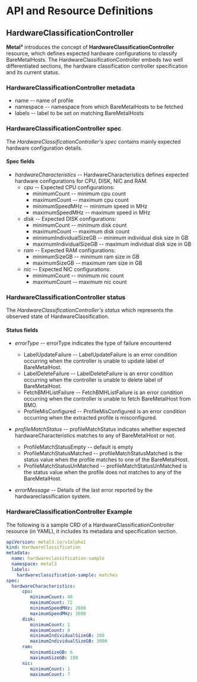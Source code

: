 # API and Resource Definitions

## HardwareClassificationController

**Metal³** introduces the concept of **HardwareClassificationController** resource, which defines expected hardware configurations to classify BareMetalHosts. The HardwareClassificationController embeds two well differentiated sections, the hardware classification controller specification and its current status.


###  HardwareClassificationController metadata

* name -- name of profile
* namespace -- namespace from which BareMetalHosts to be fetched
* labels -- label to be set on matching BareMetalHosts

### HardwareClassificationController spec

The *HardwareClassificationController's* *spec* contains mainly expected hardware configuration details.

#### Spec fields

* *hardwareCharacteristics* -- HardwareCharacteristics defines expected hardware configurations for CPU, DISK, NIC and RAM.
  * *cpu* -- Expected CPU configurations:
    * minimumCount -- minimum cpu count
    * maximumCount -- maximum cpu count
    * minimumSpeedMHz -- minimum speed in MHz
    * maximumSpeedMHz -- maximum speed in MHz
  * *disk* -- Expected DISK configurations:
    * minimumCount -- minimum disk count
    * maximumCount -- maximum disk count
    * minimumIndividualSizeGB -- minimum individual disk size in GB
    * maximumIndividualSizeGB -- maximum individual disk size in GB
  * *ram* -- Expected RAM configurations:
    * minimumSizeGB -- minimum ram size in GB
    * maximumSizeGB -- maximum ram size in GB
  * *nic* -- Expected NIC configurations:
    * minimumCount -- minimum nic count
    * maximumCount -- maximum nic count


### HardwareClassificationController status

The *HardwareClassificationController's* *status* which represents the observed state of HardwareClassification. 

#### Status fields

* *errorType* -- errorType indicates the type of failure encountered
  * LabelUpdateFailure -- LabelUpdateFailure is an error condition occurring when the controller is unable to update label of BareMetalHost.
  * LabelDeleteFailure -- LabelDeleteFailure is an error condition occurring when the controller is unable to delete label of BareMetalHost.
  * FetchBMHListFailure -- FetchBMHListFailure is an error condition occurring when the controller is unable to fetch BareMetalHost from BMO.
  * ProfileMisConfigured -- ProfileMisConfigured is an error condition occurring when the extracted profile is misconfigured.

* *profileMatchStatus* -- profileMatchStatus indicates whether expected hardwareCharacteristics matches to any of BareMetalHost or not.
  * ProfileMatchStatusEmpty -- default is empty
  * ProfileMatchStatusMatched -- profileMatchStatusMatched is the status value when the profile matches to one of the BareMetalHost.
  * ProfileMatchStatusUnMatched -- profileMatchStatusUnMatched is the status value when the profile does not matches to any of the BareMetalHost.

* *errorMessage* -- Details of the last error reported by the hardwareclassification system.

### HardwareClassificationController Example

The following is a sample CRD of a HardwareClassificationController resource (in YAML), it includes its metadata and specification section.

```yaml
apiVersion: metal3.io/v1alpha1
kind: HardwareClassification
metadata:
  name: hardwareclassification-sample
  namespace: metal3
  labels:
    hardwareclassification-sample: matches
spec:
  hardwareCharacteristics:
      cpu:
         minimumCount: 48
         maximumCount: 72
         minimumSpeedMHz: 2600
         maximumSpeedMHz: 3600
      disk:
         minimumCount: 1
         maximumCount: 8
         minimumIndividualSizeGB: 200
         maximumIndividualSizeGB: 3000
      ram:
         minimumSizeGB: 6
         maximumSizeGB: 180
      nic:
         minimumCount: 1
         maximumCount: 7
```
